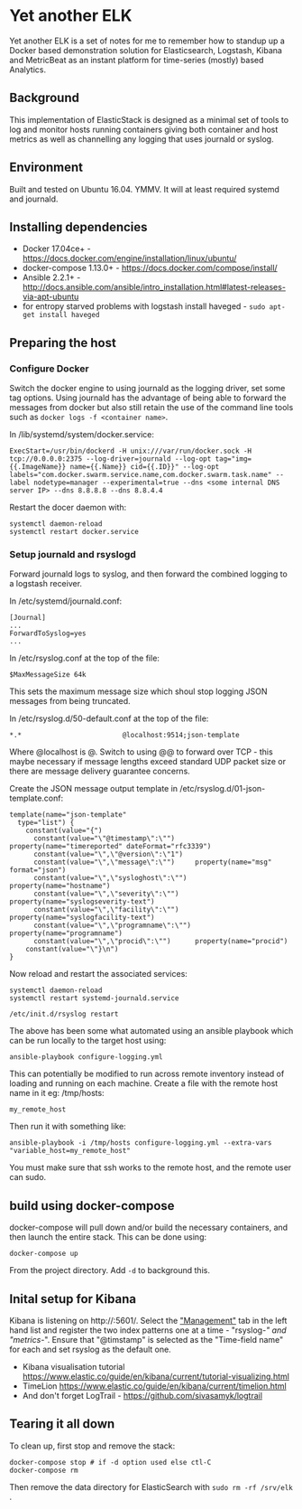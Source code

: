 # Yet another ELK

Yet another ELK is a set of notes for me to remember how to standup up a Docker based demonstration solution for Elasticsearch, Logstash, Kibana and MetricBeat as an instant platform for time-series (mostly) based Analytics.

## Background

This implementation of ElasticStack is designed as a minimal set of tools to log and monitor hosts running containers giving both container and host metrics as well as channelling any logging that uses journald or syslog.

## Environment

Built and tested on Ubuntu 16.04. YMMV. It will at least required systemd and journald.

## Installing dependencies

* Docker 17.04ce+ - https://docs.docker.com/engine/installation/linux/ubuntu/
* docker-compose  1.13.0+ - https://docs.docker.com/compose/install/
* Ansible 2.2.1+ - http://docs.ansible.com/ansible/intro_installation.html#latest-releases-via-apt-ubuntu
* for entropy starved problems with logstash install haveged - `sudo apt-get install haveged`


## Preparing the host

### Configure Docker

Switch the docker engine to using journald as the logging driver, set some tag options.  Using journald has the advantage of being able to forward the messages from docker but also still retain the use of the command line tools such as `docker logs -f <container name>`.

In /lib/systemd/system/docker.service:
```
ExecStart=/usr/bin/dockerd -H unix:///var/run/docker.sock -H tcp://0.0.0.0:2375 --log-driver=journald --log-opt tag="img={{.ImageName}} name={{.Name}} cid={{.ID}}" --log-opt labels="com.docker.swarm.service.name,com.docker.swarm.task.name" --label nodetype=manager --experimental=true --dns <some internal DNS server IP> --dns 8.8.8.8 --dns 8.8.4.4
```
Restart the docer daemon with:
```
systemctl daemon-reload
systemctl restart docker.service
```

### Setup journald and rsyslogd

Forward journald logs to syslog, and then forward the combined logging to a logstash receiver.

In /etc/systemd/journald.conf:
```
[Journal]
...
ForwardToSyslog=yes
...
```

In /etc/rsyslog.conf at the top of the file:
```
$MaxMessageSize 64k
```
This sets the maximum message size which shoul stop logging JSON messages from being truncated.


In /etc/rsyslog.d/50-default.conf at the top of the file:
```
*.*                         @localhost:9514;json-template
```
Where @localhost is @<IP of logstash forwarder>. Switch to using @@ to forward over TCP - this maybe necessary if message lengths exceed standard UDP packet size or there are message delivery guarantee concerns.

Create the JSON message output template in /etc/rsyslog.d/01-json-template.conf:
```
template(name="json-template"
  type="list") {
    constant(value="{")
      constant(value="\"@timestamp\":\"")     property(name="timereported" dateFormat="rfc3339")
      constant(value="\",\"@version\":\"1")
      constant(value="\",\"message\":\"")     property(name="msg" format="json")
      constant(value="\",\"sysloghost\":\"")  property(name="hostname")
      constant(value="\",\"severity\":\"")    property(name="syslogseverity-text")
      constant(value="\",\"facility\":\"")    property(name="syslogfacility-text")
      constant(value="\",\"programname\":\"") property(name="programname")
      constant(value="\",\"procid\":\"")      property(name="procid")
    constant(value="\"}\n")
}
```

Now reload and restart the associated services:
```
systemctl daemon-reload
systemctl restart systemd-journald.service

/etc/init.d/rsyslog restart
```
The above has been some what automated using an ansible playbook which can be run locally to the target host using:
```
ansible-playbook configure-logging.yml
```
This can potentially be modified to run across remote inventory instead of loading and running on each machine.  Create a file with the remote host name in it eg: /tmp/hosts:
```
my_remote_host
```

Then run it with something like:
```
ansible-playbook -i /tmp/hosts configure-logging.yml --extra-vars "variable_host=my_remote_host"
```
You must make sure that ssh works to the remote host, and the remote user can sudo.


## build using docker-compose

docker-compose will pull down and/or build the necessary containers, and then launch the entire stack.  This can be done using:
```
docker-compose up
```
From the project directory.  Add `-d` to background this.


## Inital setup for Kibana

Kibana is listening on http://<host ip>:5601/.  Select the ["Management"](http://localhost:5601/app/kibana#/management/kibana/index) tab in the left hand list and register the two index patterns one at a time -  "rsyslog-*" and "metrics-*".  Ensure that "@timstamp" is selected as the "Time-field name" for each and set rsyslog as the default one.

* Kibana visualisation tutorial https://www.elastic.co/guide/en/kibana/current/tutorial-visualizing.html
* TimeLion https://www.elastic.co/guide/en/kibana/current/timelion.html
* And don't forget LogTrail - https://github.com/sivasamyk/logtrail


## Tearing it all down

To clean up, first stop and remove the stack:
```
docker-compose stop # if -d option used else ctl-C
docker-compose rm
```
Then remove the data directory for ElasticSearch with `sudo rm -rf /srv/elk` .



